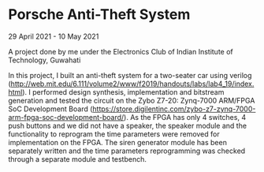 # Porsche Anti-Theft System
29 April 2021 - 10 May 2021

A project done by me under the Electronics Club of Indian Institute of Technology, Guwahati

In this project, I built an anti-theft system for a two-seater car using verilog (http://web.mit.edu/6.111/volume2/www/f2019/handouts/labs/lab4_19/index.html).
I performed design synthesis, implementation and bitstream generation and tested the circuit on the Zybo Z7-20: Zynq-7000 ARM/FPGA SoC Development Board (https://store.digilentinc.com/zybo-z7-zynq-7000-arm-fpga-soc-development-board/).
As the FPGA has only 4 switches, 4 push buttons and we did not have a speaker, the speaker module and the functionality to reprogram the time parameters were removed for implementation on the FPGA. The siren generator module has been separately written and the time parameters reprogramming was checked through a separate module and testbench.
